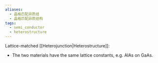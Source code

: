 ```yaml
---
aliases:
  - 晶格匹配异质结
  - 晶格匹配异质结构
tags:
  - semi_conductor
  - heterostructure
---
```

Lattice-matched [[Heterojunction|Heterostructure]]:
- The two materials have the same lattice constants, e.g. AlAs on GaAs.